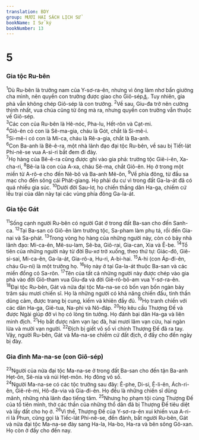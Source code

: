 ```yaml
---
translation: BDY
group: MƯƠI HAI SÁCH LỊCH SỬ
bookName: I Sử ký 
bookNumber: 13
---
```


<div class="title"><h1>5</h1><h3>Gia tộc Ru-bên</h3></div>
<span class="verse 1su_5_1"><sup>1</sup>Dù Ru-bên là trưởng nam của Y-sơ-ra-ên, nhưng vì ông làm nhơ bẩn giường cha mình, nên quyền con trưởng được giao cho Giô-sép<a href="#" data-toggle="tooltip" data-placement="bottom" title="Nt giao cho các con Giô-sép">⚓</a>. Tuy nhiên, gia phả vẫn không chép Giô-sép là con trưởng. </span>
<span class="verse 1su_5_2"><sup>2</sup>Về sau, Giu-đa trở nên cường thịnh nhất, vua chúa cũng từ ông mà ra, nhưng quyền con trưởng vẫn thuộc về Giô-sép.<br/></span>
<span class="verse 1su_5_3"><sup>3</sup>Các con của Ru-bên là Hê-nóc, Pha-lu, Hết-rôn và Cạt-mi.<br/></span>
<span class="verse 1su_5_4"><sup>4</sup>Giô-ên có con là Sê-ma-gia, cháu là Gót, chắt là Si-mê-i.<br/></span>
<span class="verse 1su_5_5"><sup>5</sup>Si-mê-i có con là Mi-ca, cháu là Rê-a-gia, chắt là Ba-anh.<br/></span>
<span class="verse 1su_5_6"><sup>6</sup>Con Ba-anh là Bê-ê-ra, một nhà lãnh đạo đại tộc Ru-bên, về sau bị Tiết-lát Phi-nê-se vua A-si-ri bắt đem đi đày.<br/></span>
<span class="verse 1su_5_7"><sup>7</sup>Họ hàng của Bê-ê-ra cũng được ghi vào gia phả: trưởng tộc Giê-i-ên, Xa-cha-ri, </span>
<span class="verse 1su_5_8"><sup>8</sup>Bê-la là con của A-xa, cháu Sê-ma, chắt Giô-ên. Họ ở trong một miền từ A-rô-e cho đến Nê-bô và Ba-anh Mê-ôn, </span>
<span class="verse 1su_5_9"><sup>9</sup>Về phía đông, từ đầu sa mạc cho đến sông cái Phát-giang. Họ phải du cư vì trong đất Ga-la-át đã có quá nhiều gia súc. </span>
<span class="verse 1su_5_10"><sup>10</sup>Dưới đời Sau-lơ, họ chiến thắng dân Ha-ga, chiếm cứ lều trại của dân này tại các vùng phía đông Ga-la-át.</span>
<div class="title"><h3>Gia tộc Gát</h3></div>
<span class="verse 1su_5_11"><sup>11</sup>Sống cạnh người Ru-bên có người Gát ở trong đất Ba-san cho đến Sanh-ca. </span>
<span class="verse 1su_5_12"><sup>12</sup>Tại Ba-san có Giô-ên làm trưởng tộc, Sa-pham làm phụ tá, rồi đến Gia-nai và Sa-phát. </span>
<span class="verse 1su_5_13"><sup>13</sup>Trong vòng họ hàng của những người này, còn có bảy nhà lãnh đạo: Mi-ca-ên, Mê-su-lam, Sê-ba, Giô-rai, Gia-can, Xia và Ê-be. </span>
<span class="verse 1su_5_14"><sup>14</sup>Tổ tiên của những người này từ đời Bu-xơ trở xuống, theo thứ tự: Giác-đô, Giê-si-sai, Mi-ca-ên, Ga-la-át, Gia-rô-a, Hu-ri, A-bi-hai. </span>
<span class="verse 1su_5_15"><sup>15</sup>A-hi (con Áp-đi-ên, cháu Gu-ni) là một trưởng họ. </span>
<span class="verse 1su_5_16"><sup>16</sup>Họ này ở tại Ga-la-át thuộc Ba-san và các miền đồng cỏ Sa-rôn. </span>
<span class="verse 1su_5_17"><sup>17</sup>Tên của tất cả những người này được chép vào gia phả vào đời Giô-tham vua Giu-đa và đời Giê-rô-bô-am vua Y-sơ-ra-ên.<br/></span>
<span class="verse 1su_5_18"><sup>18</sup>Đại tộc Ru-bên, Gát và nửa đại tộc Ma-na-se có bốn vạn bốn ngàn bảy trăm sáu mươi chiến sĩ. Họ là những người có khả năng chiến đấu, tinh thần dũng cảm, được trang bị cung, kiếm và khiên đầy đủ. </span>
<span class="verse 1su_5_19"><sup>19</sup>Họ tranh chiến với các dân Ha-ga, Giê-tua, Na-phi và Nô-đáp. </span>
<span class="verse 1su_5_20"><sup>20</sup>Họ kêu cầu Thượng Đế và được Ngài giúp đỡ vì họ có lòng tin tưởng. Họ đánh bại dân Ha-ga và liên minh địch. </span>
<span class="verse 1su_5_21"><sup>21</sup>Họ bắt được năm vạn lạc đà, hai mươi lăm vạn cừu, hai ngàn lừa và mười vạn người. </span>
<span class="verse 1su_5_22"><sup>22</sup>Địch bị giết vô số vì chính Thượng Đế đã ra tay. Vậy, người Ru-bên, Gát và Ma-na-se chiếm cứ đất địch, ở đấy cho đến ngày bị đày.</span>
<div class="title"><h3>Gia đình Ma-na-se (con Giô-sép)</h3></div>
<span class="verse 1su_5_23"><sup>23</sup>Người của nửa đại tộc Ma-na-se ở trong đất Ba-san cho đến tận Ba-anh Hẹt-ôn, Sê-nia và núi Hẹt-môn. Họ đông vô số.<br/></span>
<span class="verse 1su_5_24"><sup>24</sup>Người Ma-na-se có các tộc trưởng sau đây: Ê-phe, Di-si, Ê-li-ên, Ách-ri-ên, Giê-rê-mi, Hô-đa-via và Gia-đi-ên. Họ đều là những chiến sĩ dũng mãnh, những nhà lãnh đạo tiếng tăm. </span>
<span class="verse 1su_5_25"><sup>25</sup>Nhưng họ phạm tội cùng Thượng Đế của tổ tiên mình, thờ các thần của những thổ dân đã bị Thượng Đế tiêu diệt và lấy đất cho họ ở. </span>
<span class="verse 1su_5_26"><sup>26</sup>Vì thế, Thượng Đế của Y-sơ-ra-ên xui khiến vua A-ri-ri là Phun, cũng gọi là Tiếc-lát Phi-nê-se, đến đánh, bắt người Ru-bên, Gát và nửa đại tộc Ma-na-se đày sang Ha-la, Ha-bo, Ha-ra và bên sông Gô-xan. Họ còn ở đấy cho đến nay.</span>
